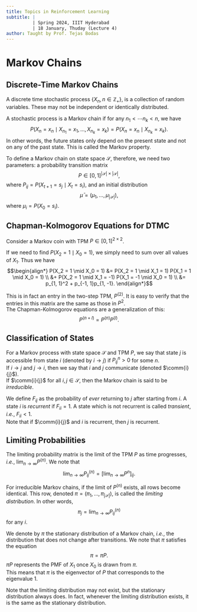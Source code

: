 ```yaml
---
title: Topics in Reinforcement Learning
subtitle: |
          | Spring 2024, IIIT Hyderabad
          | 18 January, Thuday (Lecture 4)
author: Taught by Prof. Tejas Bodas
---
```


$\newcommand{\comm}[2]{#1 \leftrightarrow #2}$

# Markov Chains
## Discrete-Time Markov Chains
A discrete time stochastic process $\{X_n, n \in \mathbb{Z}_+\}$, is a collection of random variables. These may not be independent or identically distributed.

A stochastic process is a Markov chain if for any $n_1 < \cdots n_k < n$, we have
$$P(X_n = x_n \mid X_{n_1} = x_1, \dots, X_{n_k} = x_k) = P(X_n = x_n \mid X_{n_k} = x_k).$$
In other words, the future states only depend on the present state and not on any of the past state. This is called the Markov property.

To define a Markov chain on state space $\mathcal{S}$, therefore, we need two parameters: a probability transition matrix
$$P \in [0, 1]^{|\mathcal{S}| \times |\mathcal{S}|},$$
where $P_{ij} = P(X_{t+1} = s_j \mid X_t = s_i)$, and an initial distribution
$$\bar{\mu} = (\mu_1, \dots, \mu_{|\mathcal{S}|}),$$
where $\mu_i = P(X_0 = s_i)$.

## Chapman-Kolmogorov Equations for DTMC
Consider a Markov coin with TPM $P \in [0, 1]^{2 \times 2}$.

If we need to find $P(X_2 = 1 \mid X_0 = 1)$, we simply need to sum over all values of $X_1$. Thus we have
$$\begin{align*}
P(X_2 = 1 \mid X_0 = 1) &= P(X_2 = 1 \mid X_1 = 1) P(X_1 = 1 \mid X_0 = 1) \\
&+ P(X_2 = 1 \mid X_1 = -1) P(X_1 = -1 \mid X_0 = 1) \\
&= p_{1, 1}^2 + p_{-1, 1}p_{1, -1}.
\end{align*}$$

This is in fact an entry in the two-step TPM, $P^{(2)}$. It is easy to verify that the entries in this matrix are the same as those in $P^2$.  
The Chapman-Kolmogorov equations are a generalization of this:
$$P^{(n+l)} = P^{(n)}P^{(l)}.$$

## Classification of States
For a Markov process with state space $\mathcal{S}$ and TPM $P$, we say that state $j$ is accessible from state $i$ (denoted by $i \to j$) if $P^n_{ij} > 0$ for some $n$.  
If $i \to j$ and $j \to i$, then we say that $i$ and $j$ communicate (denoted $\comm{i}{j}$).  
If $\comm{i}{j}$ for all $i, j \in \mathcal{S}$, then the Markov chain is said to be *irreducible*.

We define $F_{ij}$ as the probability of *ever* returning to $j$ after starting from $i$. A state $i$ is *recurrent* if $F_{ii} = 1$. A state which is not recurrent is called *transient*, *i.e.*, $F_{ii} < 1$.  
Note that if $\comm{i}{j}$ and $i$ is recurrent, then $j$ is recurrent.

## Limiting Probabilities
The limiting probability matrix is the limit of the TPM $P$ as time progresses, *i.e.*, $\lim_{n \to \infty} P^{(n)}$. We note that
$$\lim_{n \to \infty} P^{(n)}_{ij} = \left[\lim_{n \to \infty} P^n\right]_{ij}.$$

For irreducible Markov chains, if the limit of $P^{(n)}$ exists, all rows become identical. This row, denoted $\pi = (\pi_1, \dots, \pi_{|\mathcal{S}|})$, is called the *limiting distribution*. In other words,
$$\pi_j = \lim_{n \to \infty} P^{(n)}_{ij}$$
for any $i$.

We denote by $\pi$ the stationary distribution of a Markov chain, *i.e.*, the distribution that does not change after transitions. We note that $\pi$ satisfies the equation
$$\pi = \pi P.$$
$\pi P$ represents the PMF of $X_1$ once $X_0$ is drawn from $\pi$.  
This means that $\pi$ is the eigenvector of $P$ that corresponds to the eigenvalue 1.

Note that the limiting distribution may not exist, but the stationary distribution always does. In fact, whenever the limiting distribution exists, it is the same as the stationary distribution.
